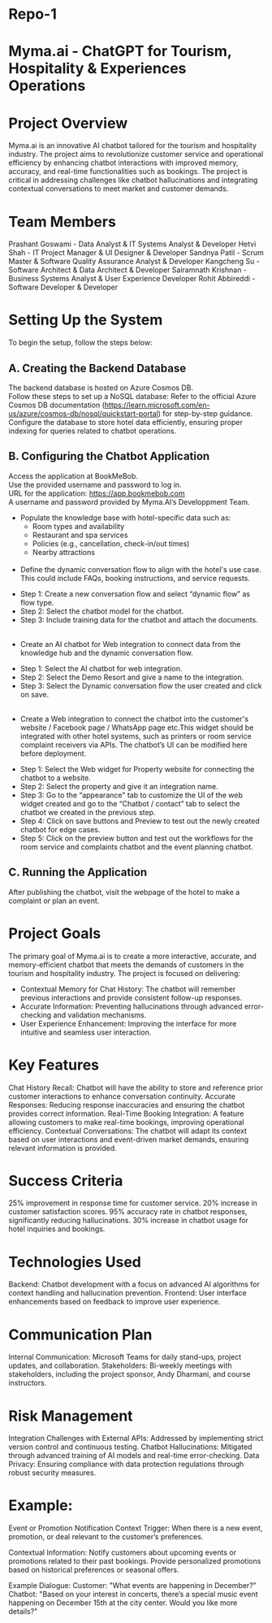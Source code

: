 # Repo-1
# Myma.ai - ChatGPT for Tourism, Hospitality & Experiences Operations

# Project Overview
Myma.ai is an innovative AI chatbot tailored for the tourism and hospitality industry. The project aims to revolutionize customer service and operational efficiency by enhancing chatbot interactions with improved memory, accuracy, and real-time functionalities such as bookings. The project is critical in addressing challenges like chatbot hallucinations and integrating contextual conversations to meet market and customer demands.

# Team Members
Prashant Goswami - Data Analyst & IT Systems Analyst & Developer
Hetvi Shah - IT Project Manager & UI Designer & Developer
Sandnya Patil - Scrum Master & Software Quality Assurance Analyst & Developer
Kangcheng Su - Software Architect & Data Architect & Developer
Sairamnath Krishnan - Business Systems Analyst & User Experience Developer
Rohit Abbireddi - Software Developer & Developer

# Setting Up the System
To begin the setup, follow the steps below:
## A. Creating the Backend Database
The backend database is hosted on Azure Cosmos DB. <br> Follow these steps to set up a NoSQL database:
Refer to the official Azure Cosmos DB documentation (https://learn.microsoft.com/en-us/azure/cosmos-db/nosql/quickstart-portal) for step-by-step guidance. <br>
Configure the database to store hotel data efficiently, ensuring proper indexing for queries related to chatbot operations.<br>
## B. Configuring the Chatbot Application
Access the application at BookMeBob.<br>
Use the provided username and password to log in.<br>
URL for the application: https://app.bookmebob.com<br>
A username and password provided by Myma.AI’s Developpment Team.<br>
* Populate the knowledge base with hotel-specific data such as:<br>
  - Room types and availability
  - Restaurant and spa services
  - Policies (e.g., cancellation, check-in/out times)
  - Nearby attractions
</br></br>
* Define the dynamic conversation flow to align with the hotel's use case. This could include FAQs, booking instructions, and service requests.
- Step 1: Create a new conversation flow and select “dynamic flow” as flow type.
- Step 2: Select the chatbot model for the chatbot.
- Step 3: Include training data for the chatbot and attach the documents.
</br></br>
* Create an AI chatbot for Web integration to connect data from the knowledge hub and the dynamic conversation flow.
- Step 1: Select the AI chatbot for web integration.
- Step 2: Select the Demo Resort and give a name to the integration.
- Step 3: Select the Dynamic conversation flow the user created and click on save.
</br></br>
* Create a Web integration to connect the chatbot into the customer's website  / Facebook page / WhatsApp page etc.This widget should be integrated with other hotel systems, such as printers or room service complaint receivers via APIs. The chatbot’s UI can be modified here before deployment.<br>
- Step 1: Select the Web widget for Property website for connecting the chatbot to a website.
- Step 2: Select the property and give it an integration name.
- Step 3: Go to the “appearance" tab to customize the UI of the web widget created and go to the “Chatbot / contact” tab to select the chatbot we created in the previous step.
- Step 4: Click on save buttons and Preview to test out the newly created chatbot for edge cases.
- Step 5: Click on the preview button and test out the workflows for the room service and complaints chatbot and the event planning chatbot.

## C. Running the Application
After publishing the chatbot, visit the webpage of the hotel to make a complaint or plan an event.


# Project Goals
The primary goal of Myma.ai is to create a more interactive, accurate, and memory-efficient chatbot that meets the demands of customers in the tourism and hospitality industry. The project is focused on delivering:
- Contextual Memory for Chat History: The chatbot will remember previous interactions and provide consistent follow-up responses.
- Accurate Information: Preventing hallucinations through advanced error-checking and validation mechanisms.
- User Experience Enhancement: Improving the interface for more intuitive and seamless user interaction.

# Key Features
Chat History Recall: Chatbot will have the ability to store and reference prior customer interactions to enhance conversation continuity.
Accurate Responses: Reducing response inaccuracies and ensuring the chatbot provides correct information.
Real-Time Booking Integration: A feature allowing customers to make real-time bookings, improving operational efficiency.
Contextual Conversations: The chatbot will adapt its context based on user interactions and event-driven market demands, ensuring relevant information is provided.

# Success Criteria
25% improvement in response time for customer service.
20% increase in customer satisfaction scores.
95% accuracy rate in chatbot responses, significantly reducing hallucinations.
30% increase in chatbot usage for hotel inquiries and bookings.

# Technologies Used
Backend: Chatbot development with a focus on advanced AI algorithms for context handling and hallucination prevention.
Frontend: User interface enhancements based on feedback to improve user experience.

# Communication Plan
Internal Communication: Microsoft Teams for daily stand-ups, project updates, and collaboration.
Stakeholders: Bi-weekly meetings with stakeholders, including the project sponsor, Andy Dharmani, and course instructors.

# Risk Management
Integration Challenges with External APIs: Addressed by implementing strict version control and continuous testing.
Chatbot Hallucinations: Mitigated through advanced training of AI models and real-time error-checking.
Data Privacy: Ensuring compliance with data protection regulations through robust security measures.

# Example:
Event or Promotion Notification Context
Trigger: When there is a new event, promotion, or deal relevant to the customer’s preferences.

Contextual Information:
Notify customers about upcoming events or promotions related to their past bookings.
Provide personalized promotions based on historical preferences or seasonal offers.

Example Dialogue:
Customer: "What events are happening in December?"
Chatbot: "Based on your interest in concerts, there’s a special music event happening on December 15th at the city center. Would you like more details?"
